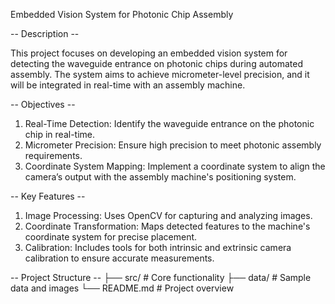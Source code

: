 Embedded Vision System for Photonic Chip Assembly

-- Description --
  
  This project focuses on developing an embedded vision system for detecting the waveguide entrance on photonic chips during automated assembly. The system aims to achieve micrometer-level precision, and it will be integrated in real-time with an assembly machine. 

-- Objectives --
  1. Real-Time Detection: Identify the waveguide entrance on the photonic chip in real-time.
  2. Micrometer Precision: Ensure high precision to meet photonic assembly requirements.
  3. Coordinate System Mapping: Implement a coordinate system to align the camera’s output with the assembly machine's positioning system.

-- Key Features --
  1. Image Processing: Uses OpenCV for capturing and analyzing images.
  2. Coordinate Transformation: Maps detected features to the machine's coordinate system for precise placement.
  3. Calibration: Includes tools for both intrinsic and extrinsic camera calibration to ensure accurate measurements.

-- Project Structure --
├── src/                    # Core functionality
├── data/                   # Sample data and images
└── README.md               # Project overview

